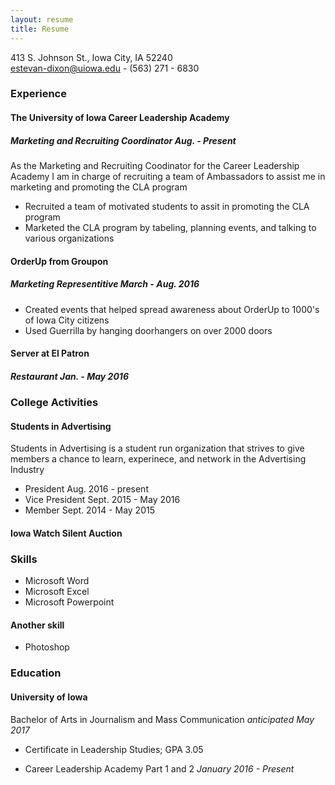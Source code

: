 ```yaml
---
layout: resume
title: Resume
---
```

413 S. Johnson St., Iowa City, IA 52240  
[estevan-dixon@uiowa.edu](mailto:estevan-dixon@uiowa.edu) - (563) 271 - 6830

### Experience

#### The University of Iowa Career Leadership Academy

##### Marketing and Recruiting Coordinator *Aug. - Present*

As the Marketing and Recruiting Coodinator for the Career Leadership Academy I am in charge of recruiting a team of Ambassadors to assist me in marketing and promoting the CLA program    

* Recruited a team of motivated students to assit in promoting the CLA program
* Marketed the CLA program by tabeling, planning events, and talking to various organizations

#### OrderUp from Groupon 

##### Marketing Representitive *March - Aug. 2016* 

* Created events that helped spread awareness about OrderUp to 1000's of Iowa City citizens 
* Used Guerrilla by hanging doorhangers on over 2000 doors



#### Server at El Patron

##### Restaurant *Jan. - May 2016*
 


### College Activities

#### Students in Advertising
Students in Advertising is a student run organization that strives to give members a chance to learn, experinece, and network in the Advertising Industry

* President Aug. 2016 - present
* Vice President Sept. 2015 - May 2016
* Member  Sept. 2014 - May 2015


#### Iowa Watch Silent Auction


### Skills
* Microsoft Word
* Microsoft Excel
* Microsoft Powerpoint

#### Another skill
* Photoshop

### Education

#### University of Iowa
Bachelor of Arts in Journalism and Mass Communication *anticipated May 2017* 

* Certificate in Leadership Studies; GPA 3.05

* Career Leadership Academy Part 1 and 2 *January 2016 - Present*
